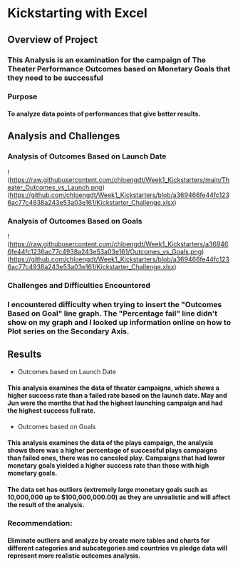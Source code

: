 # Kickstarting with Excel

## Overview of Project
### This Analysis is an examination for the campaign of The Theater Performance Outcomes based on Monetary Goals that they need to be successful
### Purpose
#### To analyze data points of performances that give better results.
## Analysis and Challenges

### Analysis of Outcomes Based on Launch Date
 ! (https://raw.githubusercontent.com/chloengdt/Week1_Kickstarters/main/Theater_Outcomes_vs_Launch.png)
(https://github.com/chloengdt/Week1_Kickstarters/blob/a369466fe44fc1236ac77c4938a243e53a03e161/Kickstarter_Challenge.xlsx)


### Analysis of Outcomes Based on Goals
! (https://raw.githubusercontent.com/chloengdt/Week1_Kickstarters/a369466fe44fc1236ac77c4938a243e53a03e161/Outcomes_vs_Goals.png)
(https://github.com/chloengdt/Week1_Kickstarters/blob/a369466fe44fc1236ac77c4938a243e53a03e161/Kickstarter_Challenge.xlsx)
### Challenges and Difficulties Encountered
### I encountered difficulty when trying to insert the "Outcomes Based on Goal" line graph. The "Percentage fail" line didn't show on my graph and I looked up information online on how to Plot series on the Secondary Axis. 
## Results
- Outcomes based on Launch Date
#### This analysis examines the data of theater campaigns, which shows a higher success rate than a failed rate based on the launch date. May and Jun were the months that had the highest launching campaign and had the highest success full rate.
- Outcomes based on Goals
#### This analysis examines the data of the plays campaign, the analysis shows there was a higher percentage of successful plays campaigns than failed ones, there was no canceled play. Campaigns that had lower monetary goals yielded a higher success rate than those with high monetary goals.
#### The data set has outliers (extremely large monetary goals such as 10,000,000 up to $100,000,000.00) as they are unrealistic and will affect the result of the analysis. 
### Recommendation:
#### Eliminate outliers and analyze by create more tables and charts for different categories and subcategories and countries vs pledge data will represent more realistic outcomes analysis.
